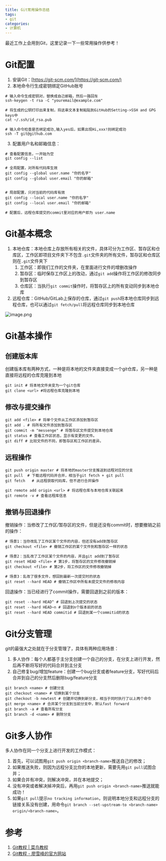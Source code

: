 ```yaml
---
title: Git常用操作总结
tags:
- git
categories:
- 计算机
---
```




最近工作上会用到Git，这里记录一下一些常用操作供参考！

# Git配置

1. 安装Git：[https://git-scm.com/](https://git-scm.com/)
1. 本地命令行生成密钥绑定GitHub账号
```shell
# 输入命令生成密钥对，替换成自己邮箱，然后一路回车
ssh-keygen -t rsa -C "youremail@example.com"

# 将生成的公钥打印出来复制，将这串文本复制粘贴到GitHub的Setting->SSH and GPG keys中
cat ~/.ssh/id_rsa.pub

# 输入命令检查是否绑定成功,输入yes后，如果出现Hi,xxx!则绑定成功
ssh -T git@github.com

```

3. 配置用户名和邮箱信息：
```shell
# 查看配置信息，一开始为空
git config --list

# 全局配置，对所有代码库生效
git config --global user.name "你的名字"
git config --global user.email "你的邮箱"
 

# 局部配置，只对当前的代码库有效
git config --local user.name "你的名字"
git config --local user.email "你的邮箱"
 
# 配置后，远程仓库提交的commit里对应的用户即为 user.name

```

# Git基本概念

1. 本地仓库：本地仓库上存放所有相关的文件，具体可分为工作区、暂存区和仓库区，工作区即项目文件夹下不包含`.git`文件夹的所有文件，暂存区和仓库区则在`.git`文件夹下
   1. 工作区：即我们工作的文件夹，在里面进行文件的增删改操作
   1. 暂存区：临时保存工作区上的改动，通过`git add`操作将工作区的修改同步到暂存区
   1. 仓库区：当执行`git commit`操作时，将暂存区上的所有变动同步到本地仓库
2. 远程仓库：GitHub/GitLab上保存的仓库，通过`git push`将本地仓库同步到远程仓库，也可以通过`git fetch/pull`将远程仓库同步到本地仓库

![image.png](https://cdn.nlark.com/yuque/0/2021/png/764062/1630159880578-b47a2dae-9236-4c17-8de3-f4d7155ac69f.png)

# Git基本操作

## 创建版本库
创建版本库有两种方式，一种是将本地的文件夹直接变成一个git仓库，另一种是直接将远程的仓库克隆到本地
```shell
git init # 将本地文件夹变为一个git仓库
git clone <url> #将远程仓库克隆到本地
```

## 修改与提交操作
```shell
git add <file> # 将单个文件从工作区添加到暂存区
git add . # 将所有文件添加到暂存区
git commit -m "messenge" # 将暂存区文件提交到本地仓库
git status # 查看工作区状态，显示有变更的文件。
git diff # 比较文件的不同，即暂存区和工作区的差异。
```

## 远程操作
```shell
git push origin master # 将本地的master分支推送到远程对应的分支
git pull  # 下载远程代码并合并，相当于git fetch + git pull
git fetch	# 从远程获取代码库，但不进行合并操作

git remote add origin <url> # 将远程仓库与本地仓库关联起来
git remote -v # 查看远程库信息

```

## 撤销与回退操作
撤销操作：当修改了工作区/暂存区的文件，但是还没有commit时，想要撤销之前的操作：
```shell
# 场景1：当你改乱了工作区某个文件的内容，但还没有add到暂存区
git checkout <file> # 撤销工作区的某个文件到和暂存区一样的状态

# 场景2：当乱改了工作区某个文件的内容，并且git add到了暂存区
git reset HEAD <file> # 第1步，将暂存区的文件修改撤销掉
git checkout <file> # 第2步，将工作区的文件修改撤销掉

# 场景3：乱改了很多文件，想回到最新一次提交时的状态
git reset --hard HEAD # 撤销工作区中所有未提交文件的修改内容

```
回退操作：当已经进行了commit操作，需要回退到之前的版本：
```shell
git reset --hard HEAD^ # 回退到上次提交的状态
git reset --hard HEAD~n # 回退到n个版本前的状态
git reset --hard HEAD commitid # 回退到某一个commitid的状态
```

# Git分支管理
git的最强大之处就在于分支管理了，具体有两种应用场景：

1. 多人协作：每个人都基于主分支创建一个自己的分支，在分支上进行开发，然后再不断将写好的代码合并到主分支
1. 自己修复bug/增加feature：创建一个bug分支或者feature分支，写好代码后合并到自己的分支然后删除bug/feature分支
```shell
git branch <name> # 创建分支
git checkout <name> # 切换到某个分支
git checkout -b newtest # 创建并切换到新分支，相当于同时执行了以上两个命令
git merge <name> # 合并某个分支到当前分支中，默认fast forward
git branch -a # 查看所有分支
git branch -d <name> # 删除分支

```

# Git多人协作
多人协作在同一个分支上进行开发的工作模式：

1. 首先，可以试图用`git push origin <branch-name>`推送自己的修改；
1. 如果推送失败，则因为远程分支比你的本地更新，需要先用`git pull`试图合并；
1. 如果合并有冲突，则解决冲突，并在本地提交；
1. 没有冲突或者解决掉冲突后，再用`git push origin <branch-name>`推送就能成功！
2. 如果`git pull`提示`no tracking information`，则说明本地分支和远程分支的链接关系没有创建，用命令`git branch --set-upstream-to <branch-name> origin/<branch-name>`。<br />

# 参考

1. [Git教程 | 菜鸟教程](https://www.runoob.com/git/git-tutorial.html)
1. [Git教程 - 廖雪峰的官方网站](https://www.liaoxuefeng.com/wiki/896043488029600)
